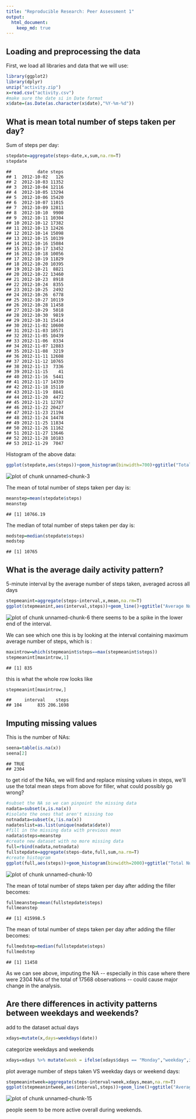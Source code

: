 ```yaml
---
title: "Reproducible Research: Peer Assessment 1"
output: 
  html_document:
    keep_md: true
---
```



## Loading and preprocessing the data
First, we load all libraries and data that we will use:

```r
library(ggplot2)
library(dplyr)
unzip("activity.zip")
x=read.csv("activity.csv")
#make sure the date si in Date format
x$date=(as.Date(as.character(x$date),"%Y-%m-%d"))
```

## What is mean total number of steps taken per day?
Sum of steps per day:

```r
stepdate=aggregate(steps~date,x,sum,na.rm=T)
stepdate
```

```
##          date steps
## 1  2012-10-02   126
## 2  2012-10-03 11352
## 3  2012-10-04 12116
## 4  2012-10-05 13294
## 5  2012-10-06 15420
## 6  2012-10-07 11015
## 7  2012-10-09 12811
## 8  2012-10-10  9900
## 9  2012-10-11 10304
## 10 2012-10-12 17382
## 11 2012-10-13 12426
## 12 2012-10-14 15098
## 13 2012-10-15 10139
## 14 2012-10-16 15084
## 15 2012-10-17 13452
## 16 2012-10-18 10056
## 17 2012-10-19 11829
## 18 2012-10-20 10395
## 19 2012-10-21  8821
## 20 2012-10-22 13460
## 21 2012-10-23  8918
## 22 2012-10-24  8355
## 23 2012-10-25  2492
## 24 2012-10-26  6778
## 25 2012-10-27 10119
## 26 2012-10-28 11458
## 27 2012-10-29  5018
## 28 2012-10-30  9819
## 29 2012-10-31 15414
## 30 2012-11-02 10600
## 31 2012-11-03 10571
## 32 2012-11-05 10439
## 33 2012-11-06  8334
## 34 2012-11-07 12883
## 35 2012-11-08  3219
## 36 2012-11-11 12608
## 37 2012-11-12 10765
## 38 2012-11-13  7336
## 39 2012-11-15    41
## 40 2012-11-16  5441
## 41 2012-11-17 14339
## 42 2012-11-18 15110
## 43 2012-11-19  8841
## 44 2012-11-20  4472
## 45 2012-11-21 12787
## 46 2012-11-22 20427
## 47 2012-11-23 21194
## 48 2012-11-24 14478
## 49 2012-11-25 11834
## 50 2012-11-26 11162
## 51 2012-11-27 13646
## 52 2012-11-28 10183
## 53 2012-11-29  7047
```

Histogram of the above data:

```r
ggplot(stepdate,aes(steps))+geom_histogram(binwidth=700)+ggtitle("Total Number of Steps Taken Each Day")
```

![plot of chunk unnamed-chunk-3](figure/unnamed-chunk-3-1.png) 

The mean of total number of steps taken per day is:

```r
meanstep=mean(stepdate$steps)
meanstep
```

```
## [1] 10766.19
```

The median of total number of steps taken per day is:

```r
medstep=median(stepdate$steps)
medstep
```

```
## [1] 10765
```

## What is the average daily activity pattern?
5-minute interval by the average number of steps taken, averaged across all days 

```r
stepmeanint=aggregate(steps~interval,x,mean,na.rm=T)
ggplot(stepmeanint,aes(interval,steps))+geom_line()+ggtitle("Average Number of Steps VS 5-minute intervals")
```

![plot of chunk unnamed-chunk-6](figure/unnamed-chunk-6-1.png) 
there seems to be a spike in the lower end of the interval.

We can see which one this is by looking at the interval containing maximum average number of steps, which is :

```r
maxintrow=which(stepmeanint$steps==max(stepmeanint$steps))
stepmeanint[maxintrow,1]
```

```
## [1] 835
```

this is what the whole row looks like

```r
stepmeanint[maxintrow,]
```

```
##     interval    steps
## 104      835 206.1698
```
## Imputing missing values
This is the number of NAs:

```r
seena=table(is.na(x))
seena[2]
```

```
## TRUE 
## 2304
```

to get rid of the NAs, we will find and replace missing values in steps, we'll use the total mean steps from above for filler, what could possibly go wrong?

```r
#subset the NA so we can pinpoint the missing data
nadata=subset(x,is.na(x))
#isolate the ones that aren't missing too
notnadata=subset(x,!is.na(x))
nadateslist=as.list(unique(nadata$date))
#fill in the missing data with previous mean
nadata$steps=meanstep
#create new dataset with no more missing data
full=rbind(nadata,notnadata)
fullstepdate=aggregate(steps~date,full,sum,na.rm=T)
#create histogram
ggplot(full,aes(steps))+geom_histogram(binwidth=2000)+ggtitle("Total Number of Steps Taken Each Day")
```

![plot of chunk unnamed-chunk-10](figure/unnamed-chunk-10-1.png) 

The mean of total number of steps taken per day after adding the filler becomes:

```r
fullmeanstep=mean(fullstepdate$steps)
fullmeanstep
```

```
## [1] 415998.5
```

The mean of total number of steps taken per day after adding the filler becomes:

```r
fullmedstep=median(fullstepdate$steps)
fullmedstep
```

```
## [1] 11458
```

As we can see above, imputing the NA -- especially in this case where there were 2304 NAs of the total of 17568 observations -- could cause major change in the analysis.


## Are there differences in activity patterns between weekdays and weekends?
add to the dataset actual days 

```r
xdays=mutate(x,days=weekdays(date))
```

categorize weekdays and weekends

```r
xdays=xdays %>% mutate(week = ifelse(xdays$days == "Monday","weekday",ifelse(xdays$days == "Tuesday","weekday",ifelse(xdays$days =="Wednesday","weekday",ifelse(xdays$days =="Thursday","weekday",ifelse(xdays$days =="Friday","weekday",ifelse(xdays$days == "Saturday","weekend",ifelse(xdays$days =="Sunday","weekend", 0))))))))
```

plot average number of steps taken VS weekday days or weekend days:

```r
stepmeanintweek=aggregate(steps~interval+week,xdays,mean,na.rm=T)
ggplot(stepmeanintweek,aes(interval,steps))+geom_line()+ggtitle("Average Number of Steps VS 5-minute intervals")+facet_grid(.~week)
```

![plot of chunk unnamed-chunk-15](figure/unnamed-chunk-15-1.png) 

people seem to be more active overall during weekends.
